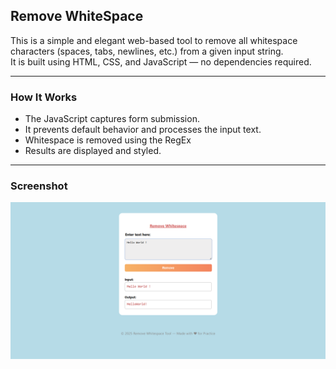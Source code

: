## Remove WhiteSpace

This is a simple and elegant web-based tool to remove all whitespace characters (spaces, tabs, newlines, etc.) from a given input string.  
It is built using HTML, CSS, and JavaScript — no dependencies required.

---
### How It Works
- The JavaScript captures form submission.
- It prevents default behavior and processes the input text.
- Whitespace is removed using the RegEx
- Results are displayed  and styled.
---
### Screenshot
![output](output.png)
